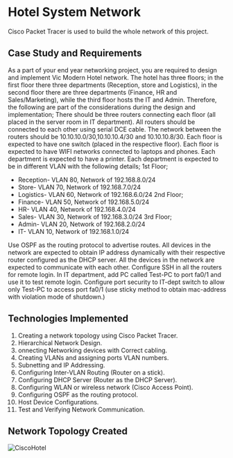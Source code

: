 
# Hotel System Network

Cisco Packet Tracer is used to build the whole network of this project.

## Case Study and Requirements

As a part of your end year networking project, you are required to design and implement Vic Modern Hotel network. The hotel has three floors; in the first floor there three departments (Reception, store and Logistics), in the second floor there are three departments (Finance, HR and Sales/Marketing), while the third floor hosts the IT and Admin. Therefore, the following are part of the considerations during the design and implementation;
There should be three routers connecting each floor (all placed in the server room in IT department).
All routers should be connected to each other using serial DCE cable.
The network between the routers should be 10.10.10.0/30,10.10.10.4/30 and 10.10.10.8/30.
Each floor is expected to have one switch (placed in the respective floor).
Each floor is expected to have WIFI networks connected to laptops and phones.
Each department is expected to have a printer.
Each department is expected to be in different VLAN with the following details;
1st Floor;
- Reception- VLAN 80, Network of 192.168.8.0/24
- Store- VLAN 70, Network of 192.168.7.0/24
- Logistics- VLAN 60, Network of 192.168.6.0/24
2nd Floor;
- Finance- VLAN 50, Network of 192.168.5.0/24
- HR- VLAN 40, Network of 192.168.4.0/24
- Sales- VLAN 30, Network of 192.168.3.0/24
3rd Floor;
- Admin- VLAN 20, Network of 192.168.2.0/24
- IT- VLAN 10, Network of 192.168.1.0/24

Use OSPF as the routing protocol to advertise routes.
All devices in the network are expected to obtain IP address dynamically with their respective router configured as the DHCP server.
All the devices in the network are expected to communicate with each other.
Configure SSH in all the routers for remote login.
In IT department, add PC called Test-PC to port fa0/1 and use it to test remote login.
Configure port security to IT-dept switch to allow only Test-PC to access port fa0/1 (use sticky method to obtain mac-address with violation mode of shutdown.)
## Technologies Implemented

1. Creating a network topology using Cisco Packet Tracer.
2. Hierarchical Network Design.
3. onnecting Networking devices with Correct cabling.
4. Creating VLANs and assigning ports VLAN numbers.
5. Subnetting and IP Addressing.
6. Configuring Inter-VLAN Routing (Router on a stick).
7. Configuring DHCP Server (Router as the DHCP Server).
8. Configuring WLAN or wireless network (Cisco Access Point).
9. Configuring OSPF as the routing protocol.
10. Host Device Configurations.
11. Test and Verifying Network Communication.
## Network Topology Created
![CiscoHotel](https://user-images.githubusercontent.com/69791359/233853733-91660b32-28bb-4eb5-8826-8cbc65eb3f6e.png)


